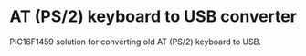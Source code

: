 # AT (PS/2) keyboard to USB converter

PIC16F1459 solution for converting old AT (PS/2) keyboard to USB.